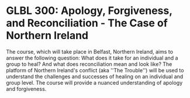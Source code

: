# GLBL 300: Apology, Forgiveness, and Reconciliation - The Case of Northern Ireland

The course, which will take place in Belfast, Northern Ireland, aims to answer the following question: What does it take for an individual and a group to heal? And what does reconciliation mean and look like? The platform of Northern Ireland's conflict (aka ''The Trouble'') will be used to understand the challenges and successes of healing on an individual and group level. The course will provide a nuanced understanding of apology and forgiveness.